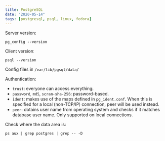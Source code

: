 ```yaml
---
title: PostgreSQL
date: "2020-05-14"
tags: [postgresql, psql, linux, fedora]
---
```


Server version:
```
pg_config --version
```
Client version:
```
psql --version
```

Config files in `/var/lib/pgsql/data/`

Authentication:
- `trust`: everyone can access everything.
- `password`, `md5`, `scram-sha-256`: password-based.
- `ident`: makes use of the maps defined in `pg_ident.conf`. When this is specified for a local (non-TCP/IP) connection, peer will be used instead.
- `peer`: obtains user name from operating system and checks if it matches database user name. Only supported on local connections.

Check where the data area is:
```
ps aux | grep postgres | grep -- -D
```
